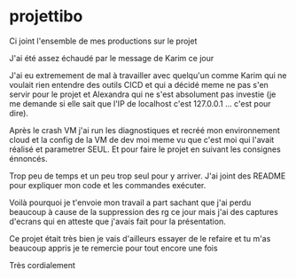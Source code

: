 # projettibo


Ci joint l'ensemble de mes productions sur le projet 

J'ai été assez échaudé par le message de Karim ce jour 

J'ai eu extremement de mal à travailler avec quelqu'un comme Karim qui ne voulait rien entendre des outils CICD et 
qui a décidé meme ne pas s'en servir pour le projet et Alexandra qui ne s'est absolument pas investie 
(je me demande si elle sait que l'IP de localhost c'est 127.0.0.1 ... c'est pour dire).

Après le crash VM j'ai run les diagnostiques et recréé mon environnement cloud et la config de la VM de dev moi meme
vu que c'est moi qui l'avait réalisé et parametrer SEUL.
Et pour faire le projet en suivant les consignes énnoncés. 

Trop peu de temps et un peu trop seul pour y arriver. J'ai joint des README pour expliquer mon code et les commandes exécuter.

Voilà pourquoi je t'envoie mon travail a part sachant que j'ai perdu beaucoup à cause de la suppression des rg ce jour 
mais j'ai des captures d'ecrans qui en atteste que j'avais fait pour la présentation.

Ce projet était très bien je vais d'ailleurs essayer de le refaire et tu m'as beaucoup appris je te remercie pour tout encore une fois

Très cordialement


